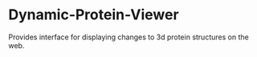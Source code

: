 # Dynamic-Protein-Viewer
Provides interface for displaying changes to 3d protein structures on the web.
